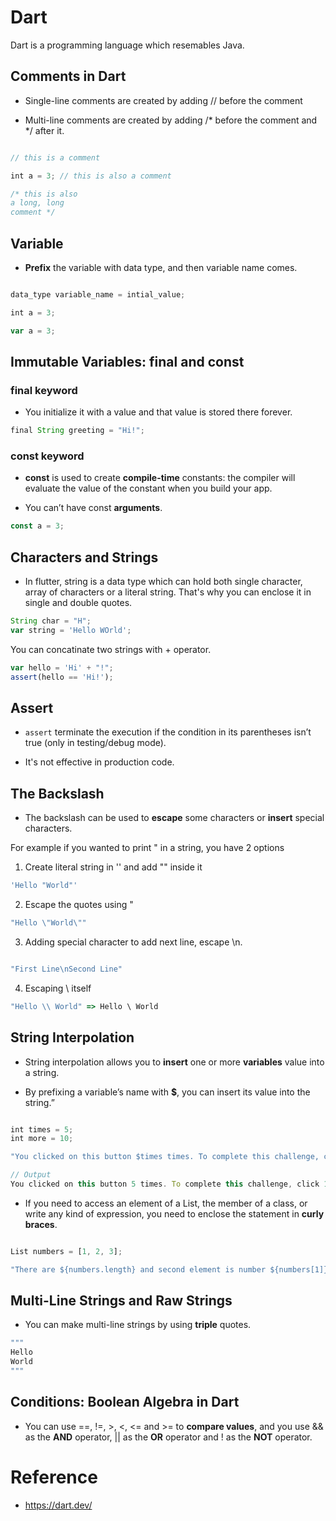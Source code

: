 # Dart

Dart is a programming language which resemables Java.

## Comments in Dart

- Single-line comments are created by adding // before the comment
  
- Multi-line comments are created by adding /* before the comment and */ after it.

```js

// this is a comment

int a = 3; // this is also a comment

/* this is also
a long, long
comment */

```


## Variable

- **Prefix** the variable with data type, and then variable name comes.


```js

data_type variable_name = intial_value;

int a = 3;

var a = 3;
```

## Immutable Variables: final and const

### final keyword

- You initialize it with a value and that value is stored there forever.

```js
final String greeting = "Hi!";
```

### const keyword

- **const** is used to create **compile-time** constants: the compiler will evaluate the value of the constant when you build your app.
  
- You can’t have const **arguments**.

```js
const a = 3;
```

## Characters and Strings

- In flutter, string is a data type which can hold both single character, array of characters or a literal string. That's why you can enclose it in single and double quotes.


```js
String char = "H";
var string = 'Hello WOrld';
```

You can concatinate two strings with + operator.

```js
var hello = 'Hi' + "!";
assert(hello == 'Hi!');
```

## Assert

- `assert` terminate the execution if the condition in its parentheses isn’t true (only in testing/debug mode). 
  
- It's not effective in production code.

## The Backslash

- The backslash can be used to **escape** some characters or **insert** special characters.

For example if you wanted to print " in a string, you have 2 options

1. Create literal string in '' and add "" inside it

```js
'Hello "World"'
```

2. Escape the quotes using \"

```js
"Hello \"World\""
```

3. Adding special character to add next line, escape \n.

```js

"First Line\nSecond Line"

```

4. Escaping \ itself

```js
"Hello \\ World" => Hello \ World
```

## String Interpolation

- String interpolation allows you to **insert** one or more **variables** value into a string. 

- By prefixing a variable’s name with **$**, you can insert its value into the string.”


```js

int times = 5;
int more = 10;

"You clicked on this button $times times. To complete this challenge, click $more more times"

// Output
You clicked on this button 5 times. To complete this challenge, click 10 more times.
```

- If you need to access an element of a List, the member of a class, or write any kind of expression, you need to enclose the statement in **curly braces**.

```js

List numbers = [1, 2, 3];

"There are ${numbers.length} and second element is number ${numbers[1]}"

```


## Multi-Line Strings and Raw Strings

- You can make multi-line strings by using **triple** quotes.

```js
"""
Hello
World
"""

```

## Conditions: Boolean Algebra in Dart

- You can use ==, !=, >, <, <= and >= to **compare values**, and you use && as the **AND** operator, || as the **OR** operator and ! as the **NOT** operator.


# Reference
- https://dart.dev/
